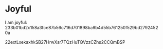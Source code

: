 # Joyful

I am joyful: 233b01bd2c158a3fce87b56c716d701898ba6b4d55b761250f529bd27924520a


22extLxekaxhkSB27HrwXsr7TQzHuTQVzzCZhs2CCQmBSP